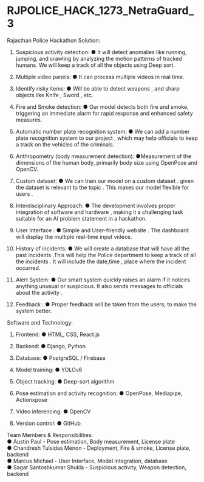 # RJPOLICE_HACK_1273_NetraGuard_3
Rajasthan Police Hackathon 
Solution:
1. Suspicious activity detection:
   ● It will detect anomalies like running, jumping, and crawling by analyzing the motion
   patterns of tracked humans. We will keep a track of all the objects using Deep sort.

2. Multiple video panels:
   ● It can process multiple videos in real time.

3. Identify risky items:
   ● Will be able to detect weapons , and sharp objects like Knife , Sword , etc.

4. Fire and Smoke detection:
   ● Our model detects both fire and smoke, triggering an immediate alarm for rapid
   response and enhanced safety measures.

5. Automatic number plate recognition system:
   ● We can add a number plate recognition system to our project , which may help
   officials to keep a track on the vehicles of the criminals.
6. Anthropometry (body measurement detection):
   ●Measurement of the dimensions of the human body, primarily body size using
   OpenPose and OpenCV.
7. Custom dataset:
   ● We can train our model on a custom dataset . given the dataset is relevant to the
   topic . This makes our model flexible for users .

8. Interdisciplinary Approach:
   ● The development involves proper integration of software and hardware , making it
   a challenging task suitable for an AI problem statement in a hackathon.

9. User Interface :
   ● Simple and User-friendly website . The dashboard will display the multiple real-time
   input videos.
10. History of incidents:
   ● We will create a database that will have all the past incidents .This will help the
   Police department to keep a track of all the incidents . It will include the date,time ,
   place where the incident occurred.

11. Alert System:
   ● Our smart system quickly raises an alarm if it notices anything unusual or
   suspicious. It also sends messages to officials about the activity .

12. Feedback :
   ● Proper feedback will be taken from the users, to make the system better.

Software and Technology:
1. Frontend:
   ● HTML, CSS, React.js
2. Backend:
   ● Django, Python
3. Database:
   ● PostgreSQL / Firebase
4. Model training:
   ● YOLOv8
5. Object tracking:
   ● Deep-sort algorithm

5. Pose estimation and activity recognition:
   ● OpenPose, Mediapipe, Actionxpose

6. Video inferencing:
   ● OpenCV
7. Version control:
   ● GitHub

Team Members & Responsibilities:\
● Austin Paul - Pose estimation, Body measurement, License plate\
● Chandresh Tulsidas Menon - Deployment, Fire & smoke, License plate, backend\
● Marcus Michael - User Interface, Model integration, database\
● Sagar Santoshkumar Shukla - Suspicious activity, Weapon detection, backend
